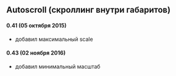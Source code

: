## Autoscroll (скроллинг внутри габаритов)
#### 0.41 (05 октября 2015)
* добавил максимальный scale

#### 0.43 (02 ноября 2016)
* добавил минимальный масштаб
